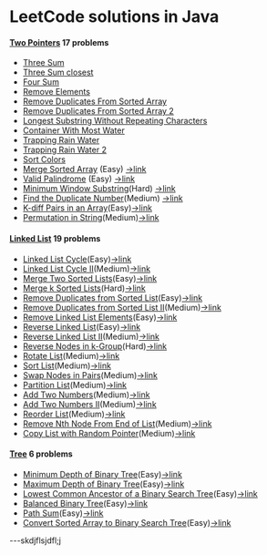 # LeetCode solutions in Java

#### [Two Pointers](src/twopointers) 17 problems

- [Three Sum](src/twopointers/ThreeSum.java) 
- [Three Sum closest](src/twopointers/ThreeSumClosest.java)
- [Four Sum](https://github.com/jzlbupt/Leetcode/blob/master/src/twopointers/FourSum.java)
- [Remove Elements](https://github.com/jzlbupt/Leetcode/blob/master/src/twopointers/RemoveElement.java)
- [Remove Duplicates From Sorted Array](https://github.com/jzlbupt/Leetcode/blob/master/src/twopointers/RemoveDuplicatesFromSortedArray.java)
- [Remove Duplicates From Sorted Array 2](https://github.com/jzlbupt/Leetcode/blob/master/src/twopointers/RemoveDuplicatesFromSortedArray2.java)
- [Longest Substring Without Repeating Characters](https://github.com/jzlbupt/Leetcode/blob/master/src/twopointers/LongestSubstringWithoutRepeatingCharacters.java)
- [Container With Most Water](https://github.com/jzlbupt/Leetcode/blob/master/src/twopointers/ContainerWithMostWater.java)
- [Trapping Rain Water](https://github.com/jzlbupt/Leetcode/blob/master/src/twopointers/TrappingRainWater.java)
- [Trapping Rain Water 2](https://github.com/jzlbupt/Leetcode/blob/master/src/twopointers/TrappingRainWater2.java)
- [Sort Colors](https://github.com/jzlbupt/Leetcode/blob/master/src/twopointers/SortColors.java)
- [Merge Sorted Array](src/twopointers/MergeSortedArray.java) (Easy) [->link](https://leetcode.com/problems/merge-sorted-array/#/description)
- [Valid Palindrome](src/twopointers/ValidPalindrome.java) (Easy) [->link](https://leetcode.com/problems/valid-palindrome/#/description)
- [Minimum Window Substring](src/twopointers/MinimumWindowSubstring.java)(Hard) [->link](https://leetcode.com/problems/minimum-window-substring/#/description)
- [Find the Duplicate Number](src/twopointers/FindTheDuplicateNumber.java)(Medium) [->link](https://leetcode.com/problems/find-the-duplicate-number/#/description)
- [K-diff Pairs in an Array](src/twopointers/KDiffPairsInAnArray.java)(Easy)[->link](https://leetcode.com/problems/k-diff-pairs-in-an-array/#/description)
- [Permutation in String](src/twopointers/PermutationInString.java)(Medium)[->link](https://leetcode.com/problems/permutation-in-string/#/description)

#### [Linked List](src/linkedlist) 19 problems

- [Linked List Cycle](src/linkedlist/LinkedListCycle.java)(Easy)[->link](https://leetcode.com/problems/linked-list-cycle/#/description0)
- [Linked List Cycle II](src/linkedlist/LinkedListCycle2.java)(Medium)[->link](https://leetcode.com/problems/linked-list-cycle-ii/#/description)
- [Merge Two Sorted Lists](src/linkedlist/MergeTwoSortedLists.java)(Easy)[->link](https://leetcode.com/problems/merge-two-sorted-lists/#/description)
- [Merge k Sorted Lists](src/linkedlist/MergeKSortedLists.java)(Hard)[->link](https://leetcode.com/problems/merge-k-sorted-lists/#/description)
- [Remove Duplicates from Sorted List](src/linkedlist/RemoveDuplicatesFromSortedList.java)(Easy)[->link](https://leetcode.com/problems/remove-duplicates-from-sorted-list/#/description)
- [Remove Duplicates from Sorted List II](src/linkedlist/RemoveDuplicatesFromSortedList2.java)(Medium)[->link](https://leetcode.com/problems/remove-duplicates-from-sorted-list-ii/#/description)
- [Remove Linked List Elements](src/linkedlist/RemoveLinkedListElements.java)(Easy)[->link](https://leetcode.com/problems/remove-linked-list-elements/#/description)
- [Reverse Linked List](src/linkedlist/ReverseLinkedList.java)(Easy)[->link](https://leetcode.com/problems/reverse-linked-list/#/description)
- [Reverse Linked List II](src/linkedlist/ReverseLinkedList2.java)(Medium)[->link](https://leetcode.com/problems/reverse-linked-list-ii/#/description)
- [Reverse Nodes in k-Group](src/linkedlist/ReverseNodesInKGroup.java)(Hard)[->link](https://leetcode.com/problems/reverse-nodes-in-k-group/#/description)
- [Rotate List](src/linkedlist/RotateList.java)(Medium)[->link](https://leetcode.com/problems/rotate-list/#/description)
- [Sort List](src/linkedlist/SortList.java)(Medium)[->link](https://leetcode.com/problems/sort-list/#/description)
- [Swap Nodes in Pairs](src/linkedlist/SwapNodesInPairs.java)(Medium)[->link](https://leetcode.com/problems/swap-nodes-in-pairs/#/description)
- [Partition List](src/linkedlist/PartitionList.java)(Medium)[->link](https://leetcode.com/problems/partition-list/#/description)
- [Add Two Numbers](src/linkedlist/AddTwoNumbers.java)(Medium)[->link](https://leetcode.com/problems/add-two-numbers/#/description)
- [Add Two Numbers II](src/linkedlist/AddTwoNumbers2.java)(Medium)[->link](https://leetcode.com/problems/add-two-numbers-ii/#/description)
- [Reorder List](src/linkedlist/ReorderList.java)(Medium)[->link](https://leetcode.com/problems/reorder-list/#/description)
- [Remove Nth Node From End of List](src/linkedlist/RemoveNthNodeFromEndofList.java)(Medium)[->link](https://leetcode.com/problems/remove-nth-node-from-end-of-list/#/description)
- [Copy List with Random Pointer](src/linkedlist/CopyListWithRandomPointer.java)(Medium)[->link](https://leetcode.com/problems/copy-list-with-random-pointer/#/description)

#### [Tree](src/tree) 6 problems

- [Minimum Depth of Binary Tree](src/tree/MinimumDepthOfBinaryTree.java)(Easy)[->link](https://leetcode.com/problems/minimum-depth-of-binary-tree/#/description)
- [Maximum Depth of Binary Tree](src/tree/MaximumDepthOfBinaryTree.java)(Easy)[->link](https://leetcode.com/problems/maximum-depth-of-binary-tree/description/)
- [Lowest Common Ancestor of a Binary Search Tree](src/tree/LowestCommonAncestorOfABinarySearchTree.java)(Easy)[->link](https://leetcode.com/problems/lowest-common-ancestor-of-a-binary-search-tree/description/)
- [Balanced Binary Tree](src/tree/BalancedBinaryTree.java)(Easy)[->link](https://leetcode.com/problems/balanced-binary-tree/description/)
- [Path Sum](src/tree/PathSum.java)(Easy)[->link](https://leetcode.com/problems/path-sum/description/)
- [Convert Sorted Array to Binary Search Tree](src/tree/ConvertSortedArrayToBinarySearchTree.java)(Easy)[->link](https://leetcode.com/problems/convert-sorted-array-to-binary-search-tree/description/)

---skdjflsjdfl;j
